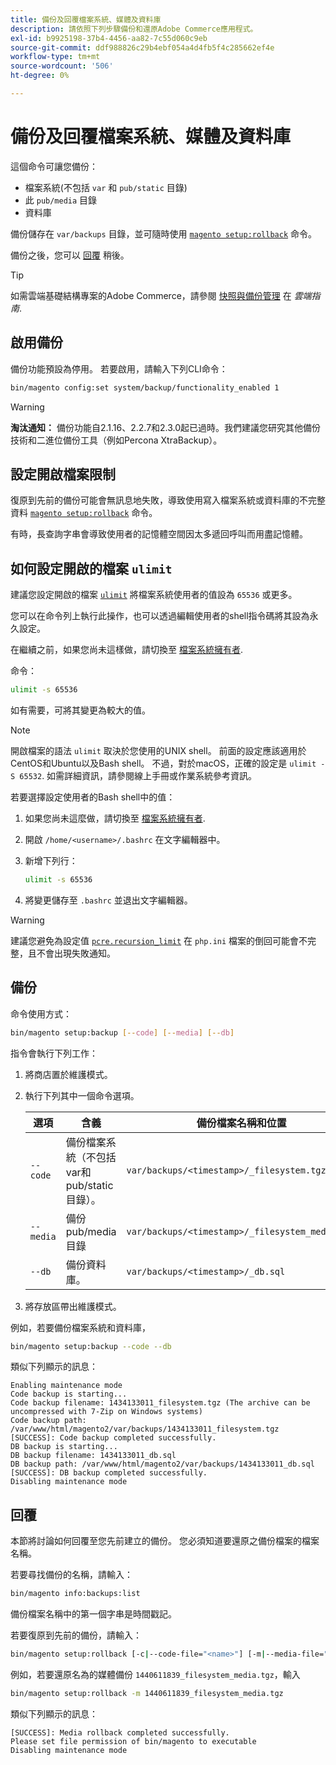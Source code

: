 ```yaml
---
title: 備份及回覆檔案系統、媒體及資料庫
description: 請依照下列步驟備份和還原Adobe Commerce應用程式。
exl-id: b9925198-37b4-4456-aa82-7c55d060c9eb
source-git-commit: ddf988826c29b4ebf054a4d4fb5f4c285662ef4e
workflow-type: tm+mt
source-wordcount: '506'
ht-degree: 0%

---
```


# 備份及回覆檔案系統、媒體及資料庫

這個命令可讓您備份：

* 檔案系統(不包括 `var` 和 `pub/static` 目錄)
* 此 `pub/media` 目錄
* 資料庫

備份儲存在 `var/backups` 目錄，並可隨時使用 [`magento setup:rollback`](uninstall-modules.md#roll-back-the-file-system-database-or-media-files) 命令。

備份之後，您可以 [回覆](#rollback) 稍後。

>[!TIP]
>
>如需雲端基礎結構專案的Adobe Commerce，請參閱 [快照與備份管理](https://devdocs.magento.com/cloud/project/project-webint-snap.html) 在 _雲端指南_.

## 啟用備份

備份功能預設為停用。 若要啟用，請輸入下列CLI命令：

```bash
bin/magento config:set system/backup/functionality_enabled 1
```

>[!WARNING]
>
>**淘汰通知：**
>備份功能自2.1.16、2.2.7和2.3.0起已過時。我們建議您研究其他備份技術和二進位備份工具（例如Percona XtraBackup）。

## 設定開啟檔案限制

復原到先前的備份可能會無訊息地失敗，導致使用寫入檔案系統或資料庫的不完整資料 [`magento setup:rollback`](uninstall-modules.md#roll-back-the-file-system-database-or-media-files) 命令。

有時，長查詢字串會導致使用者的記憶體空間因太多遞回呼叫而用盡記憶體。

## 如何設定開啟的檔案 `ulimit`

建議您設定開啟的檔案 [`ulimit`](https://ss64.com/bash/ulimit.html) 將檔案系統使用者的值設為 `65536` 或更多。

您可以在命令列上執行此操作，也可以透過編輯使用者的shell指令碼將其設為永久設定。

在繼續之前，如果您尚未這樣做，請切換至 [檔案系統擁有者](../prerequisites/file-system/overview.md).

命令：

```bash
ulimit -s 65536
```

如有需要，可將其變更為較大的值。

>[!NOTE]
>
>開啟檔案的語法 `ulimit` 取決於您使用的UNIX shell。 前面的設定應該適用於CentOS和Ubuntu以及Bash shell。 不過，對於macOS，正確的設定是 `ulimit -S 65532`. 如需詳細資訊，請參閱線上手冊或作業系統參考資訊。

若要選擇設定使用者的Bash shell中的值：

1. 如果您尚未這麼做，請切換至 [檔案系統擁有者](../prerequisites/file-system/overview.md).
1. 開啟 `/home/<username>/.bashrc` 在文字編輯器中。
1. 新增下列行：

   ```bash
   ulimit -s 65536
   ```

1. 將變更儲存至 `.bashrc` 並退出文字編輯器。

>[!WARNING]
>
>建議您避免為設定值 [`pcre.recursion_limit`](https://www.php.net/manual/en/pcre.configuration.php) 在 `php.ini` 檔案的倒回可能會不完整，且不會出現失敗通知。

## 備份

命令使用方式：

```bash
bin/magento setup:backup [--code] [--media] [--db]
```

指令會執行下列工作：

1. 將商店置於維護模式。
1. 執行下列其中一個命令選項。

   | 選項 | 含義 | 備份檔案名稱和位置 |
   |--- |--- |--- |
   | `--code` | 備份檔案系統（不包括var和pub/static目錄）。 | `var/backups/<timestamp>/_filesystem.tgz` |
   | `--media` | 備份pub/media目錄 | `var/backups/<timestamp>/_filesystem_media.tgz` |
   | `--db` | 備份資料庫。 | `var/backups/<timestamp>/_db.sql` |

1. 將存放區帶出維護模式。

例如，若要備份檔案系統和資料庫，

```bash
bin/magento setup:backup --code --db
```

類似下列顯示的訊息：

```terminal
Enabling maintenance mode
Code backup is starting...
Code backup filename: 1434133011_filesystem.tgz (The archive can be uncompressed with 7-Zip on Windows systems)
Code backup path: /var/www/html/magento2/var/backups/1434133011_filesystem.tgz
[SUCCESS]: Code backup completed successfully.
DB backup is starting...
DB backup filename: 1434133011_db.sql
DB backup path: /var/www/html/magento2/var/backups/1434133011_db.sql
[SUCCESS]: DB backup completed successfully.
Disabling maintenance mode
```

## 回覆

本節將討論如何回覆至您先前建立的備份。 您必須知道要還原之備份檔案的檔案名稱。

若要尋找備份的名稱，請輸入：

```bash
bin/magento info:backups:list
```

備份檔案名稱中的第一個字串是時間戳記。

若要復原到先前的備份，請輸入：

```bash
bin/magento setup:rollback [-c|--code-file="<name>"] [-m|--media-file="<name>"] [-d|--db-file="<name>"]
```

例如，若要還原名為的媒體備份 `1440611839_filesystem_media.tgz`，輸入

```bash
bin/magento setup:rollback -m 1440611839_filesystem_media.tgz
```

類似下列顯示的訊息：

```terminal
[SUCCESS]: Media rollback completed successfully.
Please set file permission of bin/magento to executable
Disabling maintenance mode
```
